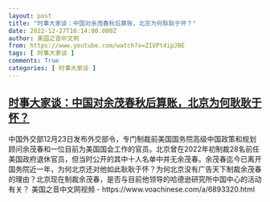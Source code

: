 ```yaml
---
layout: post
title: "时事大家谈：中国对余茂春秋后算账，北京为何耿耿于怀？"
date: 2022-12-27T16:14:00.000Z
author: 美国之音中文网
from: https://www.youtube.com/watch?v=ZIVPt4ipJBE
tags: [ 时事大家谈 ]
comments: True
categories: [ 时事大家谈 ]
---
```

<!--1672157640000-->
[时事大家谈：中国对余茂春秋后算账，北京为何耿耿于怀？](https://www.youtube.com/watch?v=ZIVPt4ipJBE)
------

<div>
中国外交部12月23日发布外交部令，专门制裁前美国国务院高级中国政策和规划顾问余茂春和一位目前为美国国会工作的官员。北京曾在2022年初制裁28名前任美国政府退休官员，但当时公开的其中十人名单中并无余茂春。余茂春迄今已离开国务院近一年，为何北京还对他如此耿耿于怀？为何北京没有广告天下制裁余茂春的理由？北京现在制裁余茂春，是否与目前他领导的哈德逊研究所中国中心的活动有关？  美国之音中文网视频 - https://www.voachinese.com/a/6893320.html
</div>
